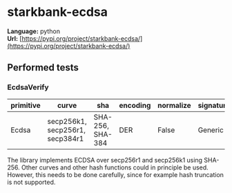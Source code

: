 # starkbank-ecdsa

**Language:**
python\
**Url:**
[https://pypi.org/project/starkbank-ecdsa/](https://pypi.org/project/starkbank-ecdsa/)

## Performed tests

### EcdsaVerify

| primitive | curve | sha | encoding | normalize | signatureGeneration |
| --- | --- | --- | --- | --- | --- |
| Ecdsa | secp256k1, secp256r1, secp384r1 | SHA-256, SHA-384 | DER | False | Generic |

The library implements ECDSA over secp256r1 and secp256k1 using SHA-256.
Other curves and other hash functions could in principle be used.
However, this needs to be done carefully, since for example hash truncation is not supported.
